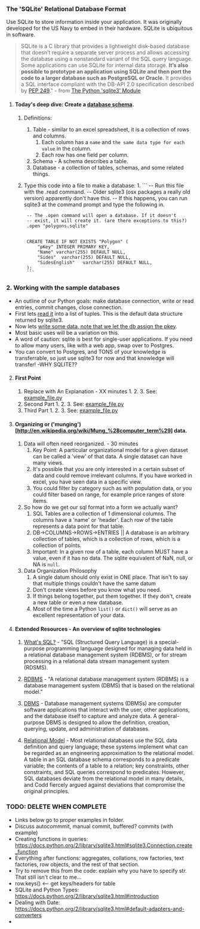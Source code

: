 
### The 'SQLite' Relational Database Format

Use SQLite to store information inside your application. It was originally developed for the US Navy to embed in their hardware. SQLite is ubiquitous in software.



>SQLite is a C library that provides a lightweight disk-based database that doesn’t require a separate server process and allows accessing the database using a nonstandard variant of the SQL query language. Some applications can use SQLite for internal data storage. **It’s also possible to prototype an application using SQLite and then port the code to a larger database such as PostgreSQL or Oracle.** It provides a SQL interface compliant with the DB-API 2.0 specification described by [PEP 249](http://www.python.org/dev/peps/pep-0249)." - from [The Python 'sqlite3' Module](https://docs.python.org/2/library/sqlite3.html)



1. #### Today's deep dive: Create a [database schema](https://www.sqlite.org/lang.html).

    1. Definitions:
        1. Table - similar to an excel spreadsheet, it is a collection of rows and columns.
            1. Each column has a `name` and `the same data type for each value` in the column.
            2. Each row has one field per column.
        2. Schema - A schema describes a table.
        3. Database - a collection of tables, schemas, and some related things.
    2. Type this code into a file to make a database:
        1.
            ```
            -- Run this file with the .read command.
            -- Older sqlite3 (osx packages a really old version) apparently don't have this.
            -- If this happens, you can run sqlite3 at the command prompt and type the following in.


            -- The .open command will open a database. If it doesn't
            -- exist, it will create it. (are there exceptions to this?)
            .open "polygons.sqlite" 


            CREATE TABLE IF NOT EXISTS "Polygon" ( 
                "pKey" INTEGER PRIMARY KEY,
                "Name" varchar(255) DEFAULT NULL, 
                "Sides"  varchar(255) DEFAULT NULL,
                "SidesEnglish"   varchar(255) DEFAULT NULL,
            );
            ```



### 2. Working with the sample databases
- An outline of our Python goals: make database connection, write or read entries, commit changes, close connection.
- First lets [read it](https://github.com/PyClass/PyClassLessons/blob/master/lessons/sqlite3_module/examples/readsample.py) into a list of tuples. This is the default data structure returned by sqlite3.
- Now lets [write some data, note that we let the db assign the pkey](https://github.com/PyClass/PyClassLessons/blob/master/lessons/sqlite3_module/examples/writesample.py).
- Most basic uses will be a variation on this.
- A word of caution: sqlite is best for single-user applications.  If you need to allow many users, like with a web app, swap over to Postgres.
- You can convert to Postgres, and TONS of your knowledge is transferrable, so just use sqlite3 for now and that knowledge will transfer!
-WHY SQLITE??

2. #### First Point
    1. Replace with An Explanation - XX minutes
        1. 
        2. 
        3. See: [example_file.py](example_file.py)
    2. Second Part
        1. 
        2. 
        3. See: [example_file.py](example_file.py)
    3. Third Part
        1. 
        2. 
        3. See: [example_file.py](example_file.py)

3. #### Organizing or ('munging')[http://en.wikipedia.org/wiki/Mung_%28computer_term%29] data.
    1. Data will often need reorganized. - 30 minutes
        1. Key Point: A particular organizational model for a given dataset can be called a 'view' of that data. A single dataset can have many views.
        3. It's possible that you are only interested in a certain subset of data and could remove irrelevant columns. If you have worked in excel, you have seen data in a specific view.
        2.  You could filter by category such as with population data, or you could filter based on range, for example price ranges of store items.
    2. So how do we get our sql format into a form we actually want?
        1. SQL Tables are a collection of 1 dimensional columns.  The columns have a 'name' or 'header'.  Each row of the table represents a data point for that table.
        2. DB->COLUMNS->ROWS->ENTRIES || A database is an arbitrary collection of tables, which is a collection of rows, which is a collection of points.
        3. Important: In a given row of a table, each column MUST have a value, even if it has no data. The sqlite equivalent of NaN, null, or NA is `null`.
    3. Data Organization Philosophy
        1. A single datum should only exist in ONE place. That isn't to say that multiple things couldn't have the same datum
        2. Don't create views before you know what you need.
        3. If things belong together, put them together. If they don't, create a new table or even a new database.
        4. Most of the time a Python `list()` or `dict()` will serve as an excellent representation of your data.


4. #### Extended Resources - An overview of sqlite technologies
    1. [What's SQL?](http://en.wikipedia.org/wiki/SQL) - "SQL (Structured Query Language) is a special-purpose programming language designed for managing data held in a relational database management system (RDBMS), or for stream processing in a relational data stream management system (RDSMS).
    2. [RDBMS](http://en.wikipedia.org/wiki/Relational_database_management_system) - "A relational database management system (RDBMS) is a database management system (DBMS) that is based on the relational model."

    3. [DBMS](http://en.wikipedia.org/wiki/Database) - Database management systems (DBMSs) are computer software applications that interact with the user, other applications, and the database itself to capture and analyze data. A general-purpose DBMS is designed to allow the definition, creation, querying, update, and administration of databases.
    4. [Relational Model](http://en.wikipedia.org/wiki/Relational_model) - Most relational databases use the SQL data definition and query language; these systems implement what can be regarded as an engineering approximation to the relational model. A table in an SQL database schema corresponds to a predicate variable; the contents of a table to a relation; key constraints, other constraints, and SQL queries correspond to predicates. However, SQL databases deviate from the relational model in many details, and Codd fiercely argued against deviations that compromise the original principles.


### TODO: DELETE WHEN COMPLETE
  - Links below go to proper examples in folder.
  - Discuss autocommmit, manual commit, buffered? commits (with example)
  - Creating functions in queries: https://docs.python.org/2/library/sqlite3.html#sqlite3.Connection.create_function
  - Everything after functions: aggregates, collations, row factories, text factories, row objects, and the rest of that section.
  - Try to remove this from the code: explain why you have to specify str. That still isn't clear to me... 
  - row.keys() <-- get keys/headers for table
  - SQLite and Python Types: https://docs.python.org/2/library/sqlite3.html#introduction
  - Dealing with Date: https://docs.python.org/2/library/sqlite3.html#default-adapters-and-converters
  - 

